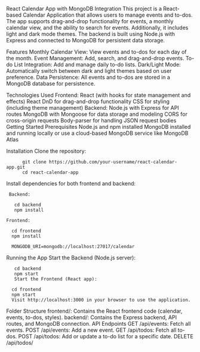 React Calendar App with MongoDB Integration
This project is a React-based Calendar Application that allows users to manage events and to-dos. The app supports drag-and-drop functionality for events, a monthly calendar view, and the ability to search for events. Additionally, it includes light and dark mode themes. The backend is built using Node.js with Express and connected to MongoDB for persistent data storage.

Features
        Monthly Calendar View: View events and to-dos for each day of the month.
        Event Management: Add, search, and drag-and-drop events.
        To-do List Integration: Add and manage daily to-do lists.
        Dark/Light Mode: Automatically switch between dark and light themes based on user preference.
        Data Persistence: All events and to-dos are stored in a MongoDB database for persistence.

Technologies Used
    Frontend:
        React (with hooks for state management and effects)
        React DnD for drag-and-drop functionality
        CSS for styling (including theme management)
    Backend:
        Node.js with Express for API routes
        MongoDB with Mongoose for data storage and modeling
        CORS for cross-origin requests
        Body-parser for handling JSON request bodies
        Getting Started
Prerequisites
        Node.js and npm installed
        MongoDB installed and running locally or use a cloud-based MongoDB service like MongoDB Atlas

Installation
     Clone the repository:

          git clone https://github.com/your-username/react-calendar-app.git
          cd react-calendar-app

Install dependencies for both frontend and backend:

     Backend:

       cd backend
       npm install

    Frontend:

      cd frontend
      npm install

      MONGODB_URI=mongodb://localhost:27017/calendar

Running the App
     Start the Backend (Node.js server):

       cd backend
       npm start
       Start the Frontend (React app):

      cd frontend
      npm start
      Visit http://localhost:3000 in your browser to use the application.

Folder Structure
     frontend/: Contains the React frontend code (calendar, events, to-dos, styles).
     backend/: Contains the Express backend, API routes, and MongoDB connection.
API Endpoints
      GET /api/events: Fetch all events.
      POST /api/events: Add a new event.
      GET /api/todos: Fetch all to-dos.
      POST /api/todos: Add or update a to-do list for a specific date.
      DELETE /api/todos/


